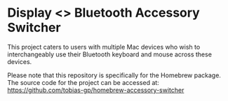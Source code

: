 # Display <> Bluetooth Accessory Switcher

This project caters to users with multiple Mac devices who wish to interchangeably use their Bluetooth keyboard and mouse across these devices.

Please note that this repository is specifically for the Homebrew package. The source code for the project can be accessed at: https://github.com/tobias-gp/homebrew-accessory-switcher